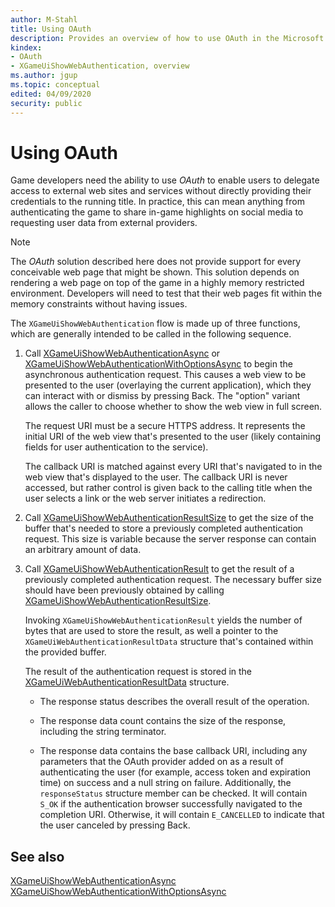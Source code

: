 ```yaml
---
author: M-Stahl
title: Using OAuth
description: Provides an overview of how to use OAuth in the Microsoft Game Development Kit (GDK).
kindex:
- OAuth
- XGameUiShowWebAuthentication, overview
ms.author: jgup
ms.topic: conceptual
edited: 04/09/2020
security: public
---
```


# Using OAuth 

Game developers need the ability to use *OAuth* to enable users to delegate access to external 
web sites and services without directly providing their credentials to the running title. In 
practice, this can mean anything from authenticating the game to share in-game highlights on 
social media to requesting user data from external providers. 
> [!NOTE]
> The *OAuth* solution described here does not provide support for 
every conceivable web page that might be shown. This solution depends on rendering a web page 
on top of the game in a highly memory restricted environment. Developers will need to test that
their web pages fit within the memory constraints without having issues.

The `XGameUiShowWebAuthentication` flow is made up of three functions, which are generally 
intended to be called in the following sequence. 

1. Call [XGameUiShowWebAuthenticationAsync](../../reference/system/xgameui/functions/xgameuishowwebauthenticationasync.md) or 
   [XGameUiShowWebAuthenticationWithOptionsAsync](../../reference/system/xgameui/functions/xgameuishowwebauthenticationwithoptionsasync.md) 
   to begin the asynchronous authentication request. This causes a web view to be presented to the 
   user (overlaying the current application), which they can interact with or dismiss by pressing 
   Back. The "option" variant allows the caller to choose whether to show the web view in 
   full screen.

   The request URI must be a secure HTTPS address. It represents the initial URI of the web 
   view that's presented to the user (likely containing fields for user authentication to the service). 

   The callback URI is matched against every URI that's navigated to in the web view that's 
   displayed to the user. The callback URI is never accessed, but rather control is given back 
   to the calling title when the user selects a link or the web server initiates a redirection. 

2. Call [XGameUiShowWebAuthenticationResultSize](../../reference/system/xgameui/functions/xgameuishowwebauthenticationresultsize.md) to 
   get the size of the buffer that's needed to store a previously completed authentication request. 
   This size is variable because the server response can contain an arbitrary amount of data. 

3. Call [XGameUiShowWebAuthenticationResult](../../reference/system/xgameui/functions/xgameuishowwebauthenticationresult.md) to get the 
   result of a previously completed authentication request. The necessary buffer size should 
   have been previously obtained by calling 
   [XGameUiShowWebAuthenticationResultSize](../../reference/system/xgameui/functions/xgameuishowwebauthenticationresultsize.md). 

   Invoking `XGameUiShowWebAuthenticationResult` yields the number of bytes that are used to store the 
   result, as well a pointer to the `XGameUiWebAuthenticationResultData` structure that's contained 
   within the provided buffer. 

   The result of the authentication request is stored in the 
   [XGameUiWebAuthenticationResultData](../../reference/system/xgameui/structs/xgameuiwebauthenticationresultdata.md) structure. 

   - The response status describes the overall result of the operation. 

   - The response data count contains the size of the response, including the string terminator.  

   - The response data contains the base callback URI, including any parameters that the OAuth 
     provider added on as a result of authenticating the user (for example, access token and expiration time) 
     on success and a null string on failure. Additionally, the `responseStatus` structure member 
     can be checked. It will contain `S_OK` if the authentication browser successfully navigated to 
     the completion URI. Otherwise, it will contain `E_CANCELLED` to indicate that the user canceled 
     by pressing Back.

## See also

[XGameUiShowWebAuthenticationAsync](../../reference/system/xgameui/functions/xgameuishowwebauthenticationasync.md)  
[XGameUiShowWebAuthenticationWithOptionsAsync](../../reference/system/xgameui/functions/xgameuishowwebauthenticationwithoptionsasync.md)